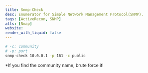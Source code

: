 ```yaml
---
title: Snmp-Check
desc: Enumerator for Simple Network Management Protocol(SNMP).
tags: [ActiveRecon, SNMP]
alts: [Nmap]
website:
render_with_liquid: false
---
```


```sh
# -c: community
# -p: port
snmp-check 10.0.0.1 -p 161 -c public
```

*If you find the community name, brute force it!
